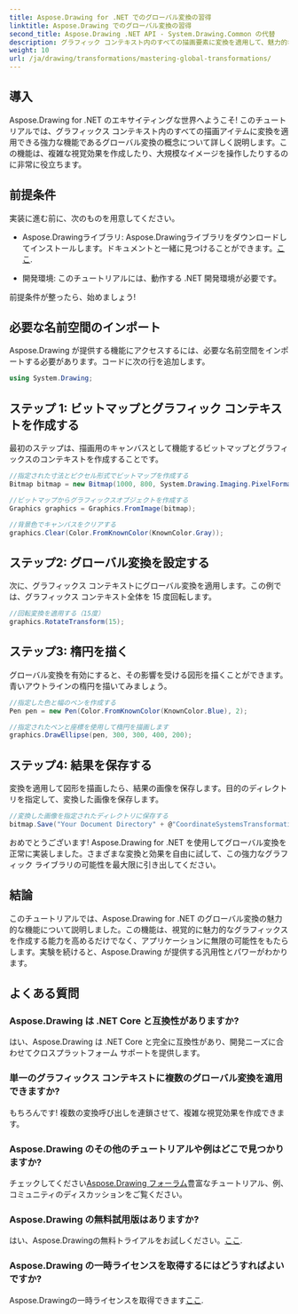 ```yaml
---
title: Aspose.Drawing for .NET でのグローバル変換の習得
linktitle: Aspose.Drawing でのグローバル変換の習得
second_title: Aspose.Drawing .NET API - System.Drawing.Common の代替
description: グラフィック コンテキスト内のすべての描画要素に変換を適用して、魅力的な視覚効果を作成し、画像を効率的に操作する方法を学習します。
weight: 10
url: /ja/drawing/transformations/mastering-global-transformations/
---
```

## 導入

Aspose.Drawing for .NET のエキサイティングな世界へようこそ! このチュートリアルでは、グラフィックス コンテキスト内のすべての描画アイテムに変換を適用できる強力な機能であるグローバル変換の概念について詳しく説明します。この機能は、複雑な視覚効果を作成したり、大規模なイメージを操作したりするのに非常に役立ちます。

## 前提条件

実装に進む前に、次のものを用意してください。

-  Aspose.Drawingライブラリ: Aspose.Drawingライブラリをダウンロードしてインストールします。ドキュメントと一緒に見つけることができます。[ここ](https://reference.aspose.com/drawing/net/).
  
- 開発環境: このチュートリアルには、動作する .NET 開発環境が必要です。

前提条件が整ったら、始めましょう!

## 必要な名前空間のインポート

Aspose.Drawing が提供する機能にアクセスするには、必要な名前空間をインポートする必要があります。コードに次の行を追加します。

```csharp
using System.Drawing;
```

## ステップ 1: ビットマップとグラフィック コンテキストを作成する

最初のステップは、描画用のキャンバスとして機能するビットマップとグラフィックスのコンテキストを作成することです。

```csharp
//指定された寸法とピクセル形式でビットマップを作成する
Bitmap bitmap = new Bitmap(1000, 800, System.Drawing.Imaging.PixelFormat.Format32bppPArgb);

//ビットマップからグラフィックスオブジェクトを作成する
Graphics graphics = Graphics.FromImage(bitmap);

//背景色でキャンバスをクリアする
graphics.Clear(Color.FromKnownColor(KnownColor.Gray));
```

## ステップ2: グローバル変換を設定する

次に、グラフィックス コンテキストにグローバル変換を適用します。この例では、グラフィックス コンテキスト全体を 15 度回転します。

```csharp
//回転変換を適用する（15度）
graphics.RotateTransform(15);
```

## ステップ3: 楕円を描く

グローバル変換を有効にすると、その影響を受ける図形を描くことができます。青いアウトラインの楕円を描いてみましょう。

```csharp
//指定した色と幅のペンを作成する
Pen pen = new Pen(Color.FromKnownColor(KnownColor.Blue), 2);

//指定されたペンと座標を使用して楕円を描画します
graphics.DrawEllipse(pen, 300, 300, 400, 200);
```

## ステップ4: 結果を保存する

変換を適用して図形を描画したら、結果の画像を保存します。目的のディレクトリを指定して、変換した画像を保存します。

```csharp
//変換した画像を指定されたディレクトリに保存する
bitmap.Save("Your Document Directory" + @"CoordinateSystemsTransformations\GlobalTransformation_out.png");
```

おめでとうございます! Aspose.Drawing for .NET を使用してグローバル変換を正常に実装しました。さまざまな変換と効果を自由に試して、この強力なグラフィック ライブラリの可能性を最大限に引き出してください。

## 結論

このチュートリアルでは、Aspose.Drawing for .NET のグローバル変換の魅力的な機能について説明しました。この機能は、視覚的に魅力的なグラフィックスを作成する能力を高めるだけでなく、アプリケーションに無限の可能性をもたらします。実験を続けると、Aspose.Drawing が提供する汎用性とパワーがわかります。

## よくある質問

### Aspose.Drawing は .NET Core と互換性がありますか?

はい、Aspose.Drawing は .NET Core と完全に互換性があり、開発ニーズに合わせてクロスプラットフォーム サポートを提供します。

### 単一のグラフィックス コンテキストに複数のグローバル変換を適用できますか?

もちろんです! 複数の変換呼び出しを連鎖させて、複雑な視覚効果を作成できます。

### Aspose.Drawing のその他のチュートリアルや例はどこで見つかりますか?

チェックしてください[Aspose.Drawing フォーラム](https://forum.aspose.com/c/diagram/17)豊富なチュートリアル、例、コミュニティのディスカッションをご覧ください。

### Aspose.Drawing の無料試用版はありますか?

はい、Aspose.Drawingの無料トライアルをお試しください。[ここ](https://releases.aspose.com/).

### Aspose.Drawing の一時ライセンスを取得するにはどうすればよいですか?

 Aspose.Drawingの一時ライセンスを取得できます[ここ](https://purchase.conholdate.com/temporary-license/).